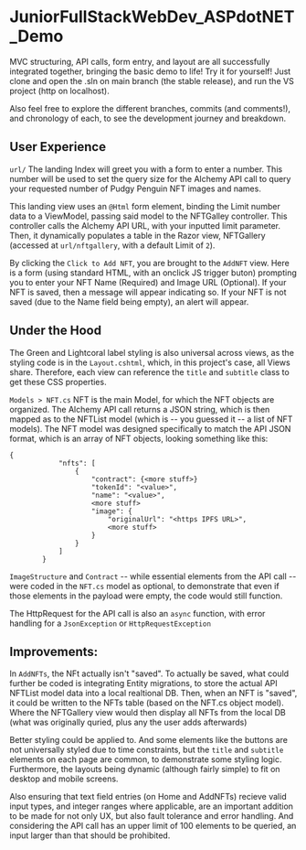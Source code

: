 # JuniorFullStackWebDev_ASPdotNET_Demo

MVC structuring, API calls, form entry, and layout are all successfully integrated together, bringing the basic demo to life! Try it for yourself! Just clone and open the .sln on main branch (the stable release), and run the VS project (http on localhost).

Also feel free to explore the different branches, commits (and comments!), and chronology of each, to see the development journey and breakdown.

## User Experience
`url/`
The landing Index will greet you with a form to enter a number. This number will be used to set the query size for the Alchemy API call to query your requested number of Pudgy Penguin NFT images and names.

This landing view uses an `@Html` form element, binding the Limit number data to a ViewModel, passing said model to the NFTGalley controller. This controller calls the Alchemy API URL, with your inputted limit parameter. Then, it dynamically populates a table in the Razor view, NFTGallery (accessed at `url/nftgallery`, with a default Limit of `2`).

By clicking the `Click to Add NFT`, you are brought to the `AddNFT` view. Here is a form (using standard HTML, with an onclick JS trigger buton) prompting you to enter your NFT Name (Required) and Image URL (Optional). If your NFT is saved, then a message will appear indicating so. If your NFT is not saved (due to the Name field being empty), an alert will appear. 

## Under the Hood
The Green and Lightcoral label styling is also universal across views, as the styling code is in the `Layout.cshtml`, which, in this project's case, all Views share. Therefore, each view can reference the `title` and `subtitle` class to get these CSS properties.

`Models > NFT.cs`
NFT is the main Model, for which the NFT objects are organized. The Alchemy API call returns a JSON string, which is then mapped as to the NFTList model (which is -- you guessed it -- a list of NFT models). The NFT model was designed specifically to match the API JSON format, which is an array of NFT objects, looking something like this:
```
{
            "nfts": [
                {
                    "contract": {<more stuff>}
                    "tokenId": "<value>",
                    "name": "<value>",
                    <more stuff>
                    "image": {
                        "originalUrl": "<https IPFS URL>",
                        <more stuff>
                    }
                }
            ]
        }
```


`ImageStructure` and `Contract` -- while essential elements from the API call -- were coded in the `NFT.cs` model as optional, to demonstrate that even if those elements in the payload were empty, the code would still function. 

The HttpRequest for the API call is also an `async` function, with error handling for a `JsonException` or `HttpRequestException`

## Improvements:
In `AddNFTs`, the NFt actually isn't "saved". To actually be saved, what could further be coded is integrating Entity migrations, to store the actual API NFTList model data into a local realtional DB. Then, when an NFT is "saved", it could be written to the NFTs table (based on the NFT.cs object model). Where the NFTGallery view would then display all NFTs from the local DB (what was originally quried, plus any the user adds afterwards)

Better styling could be applied to. And some elements like the buttons are not universally styled due to time constraints, but the `title` and `subtitle` elements on each page are common, to demonstrate some styling logic. Furthermore, the layouts being dynamic (although fairly simple) to fit on desktop and mobile screens.

Also ensuring that text field entries (on Home and AddNFTs) recieve valid input types, and integer ranges where applicable, are an important addition to be made for not only UX, but also fault tolerance and error handling. And considering the API call has an upper limit of 100 elements to be queried, an input larger than that should be prohibited. 
